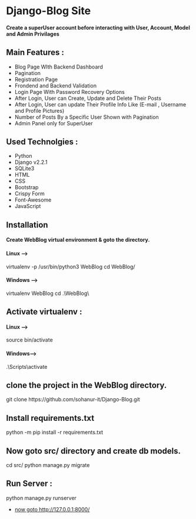 # Django-Blog Site 
<h4>
Create a superUser account before interacting with User, Account, Model and Admin Privilages
</h4>
<h2>
Main Features :
</h2>
<ul>
<li>Blog Page WIth Backend Dashboard</li>
<li>Pagination</li>
<li>Registration Page</li>
<li>Frondend and Backend Validation</li>
<li>Login Page With Password Recovery Options </li>
<li>After Login, User can Create, Update and Delete Their Posts</li>
<li>After Login, User can update Their Profile Info Like (E-mail , Username and Profile Pictures) </li>
<li>Number of Posts By a Specific User Shown with Pagination </li>
<li>Admin Panel only for SuperUser</li>
</ul>

<h2>
Used Technolgies :
</h2>
<ul>
<li>Python</li>
<li>Django v2.2.1</li>
<li>SQLite3</li>
<li>HTML</li>
<li>CSS</li>
<li>Bootstrap</li>
<li>Crispy Form</li>
<li>Font-Awesome</li>
<li>JavaScript</li>
</ul>

<h2>Installation</h2>
<h4>Create WebBlog virtual environment & goto the directory.
</h4>

<h4>
Linux -->
</h4>
<div>
virtualenv -p /usr/bin/python3 WebBlog
cd WebBlog/
</div>



<h4>
Windows -->
</h4>
<div>
virtualenv WebBlog
cd .\WebBlog\
</div>


<h2>Activate virtualenv :</h2>
<h4>Linux -->
</h4>
<div>
source bin/activate
</div>


<h4>Windows--></h4>
<div>
.\Scripts\activate
</div>

<h2>
clone the project in the WebBlog directory.
</h2>

<div>
git clone https://github.com/sohanur-it/Django-Blog.git
</div>

<h2>Install requirements.txt
</h2>
<div>
python -m pip install -r requirements.txt
</div>
<h2>
Now goto src/ directory and create db models.
</h2>


<div>
cd src/
python manage.py migrate
</div>

<h2>Run Server :</h2>
<div>
python manage.py runserver
</div>
<a href="http://127.0.0.1:8000/"><ul><li>now goto http://127.0.0.1:8000/</li></ul> </a>

